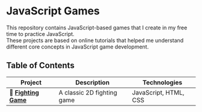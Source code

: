 # JavaScript Games

This repository contains JavaScript-based games that I create in my free time to practice JavaScript.<br>
These projects are based on online tutorials that helped me understand different core concepts in JavaScript game development.

## Table of Contents

| **Project**         | **Description**            | **Technologies**  |
|---------------------|----------------------------|-------------------|
|🥊 [**Fighting Game**](https://github.com/ismailjacoby/Javascript-Games/tree/fighting-game) | A classic 2D fighting game | JavaScript, HTML, CSS |
